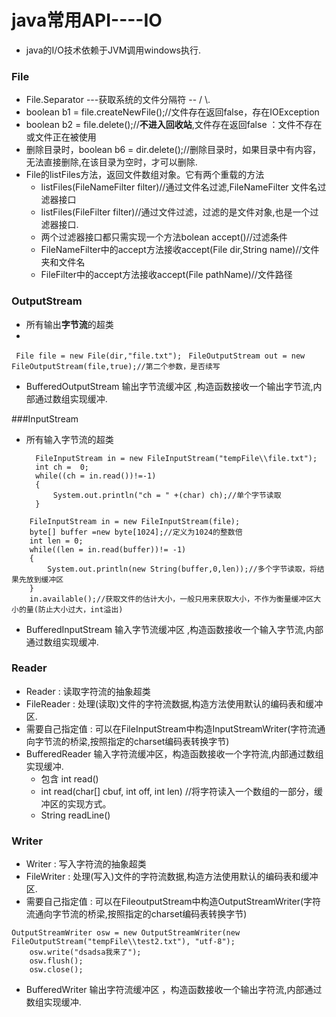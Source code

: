 # java常用API----IO



* java的I/O技术依赖于JVM调用windows执行.



### File
* File.Separator ---获取系统的文件分隔符 -- /   \\.
* boolean b1 = file.createNewFile();//文件存在返回false，存在IOException
* boolean b2 = file.delete();//**不进入回收站**,文件存在返回false ：文件不存在或文件正在被使用
* 删除目录时，boolean b6 = dir.delete();//删除目录时，如果目录中有内容，无法直接删除,在该目录为空时，才可以删除.
* File的listFiles方法，返回文件数组对象。它有两个重载的方法
  + listFiles(FileNameFilter filter)//通过文件名过滤,FileNameFilter 文件名过滤器接口
  + listFiles(FileFilter filter)//通过文件过滤，过滤的是文件对象,也是一个过滤器接口.
  + 两个过滤器接口都只需实现一个方法bolean  accept()//过滤条件
  + FileNameFilter中的accept方法接收accept(File dir,String name)//文件夹和文件名
  + FileFilter中的accept方法接收accept(File pathName)//文件路径

### OutputStream
* 所有输出**字节流**的超类
* 
`` File file = new File(dir,"file.txt");``
`` FileOutputStream out = new FileOutputStream(file,true);//第二个参数，是否续写``

* BufferedOutputStream 输出字节流缓冲区 ,构造函数接收一个输出字节流,内部通过数组实现缓冲.

###InputStream
* 所有输入字节流的超类

		FileInputStream in = new FileInputStream("tempFile\\file.txt");
		int ch =  0;
		while((ch = in.read())!=-1)
		{
			System.out.println("ch = " +(char) ch);//单个字节读取
		}
>


		FileInputStream in = new FileInputStream(file);
		byte[] buffer =new byte[1024];//定义为1024的整数倍
		int len = 0;
		while((len = in.read(buffer))!= -1)
		{
			System.out.println(new String(buffer,0,len));//多个字节读取，将结果先放到缓冲区
		}
		in.available();//获取文件的估计大小，一般只用来获取大小，不作为衡量缓冲区大小的量(防止大小过大，int溢出)

* BufferedInputStream 输入字节流缓冲区 ,构造函数接收一个输入字节流,内部通过数组实现缓冲.


### Reader
* Reader : 读取字符流的抽象超类
* FileReader : 处理(读取)文件的字符流数据,构造方法使用默认的编码表和缓冲区.
* 需要自己指定值 : 可以在FileInputStream中构造InputStreamWriter(字符流通向字节流的桥梁,按照指定的charset编码表转换字节)
* BufferedReader 输入字符流缓冲区，构造函数接收一个字符流,内部通过数组实现缓冲.
  + 包含 int read()  
  + int read(char[] cbuf, int off, int len)  //将字符读入一个数组的一部分，缓冲区的实现方式。
  + String readLine()


### Writer
* Writer : 写入字符流的抽象超类
* FileWriter :  处理(写入)文件的字符流数据,构造方法使用默认的编码表和缓冲区.
* 需要自己指定值 : 可以在FileoutputStream中构造OutputStreamWriter(字符流通向字节流的桥梁,按照指定的charset编码表转换字节)

>
	OutputStreamWriter osw = new OutputStreamWriter(new FileOutputStream("tempFile\\test2.txt"), "utf-8");
		osw.write("dsadsa我来了");
		osw.flush();
		osw.close();


* BufferedWriter 输出字符流缓冲区 ，构造函数接收一个输出字符流,内部通过数组实现缓冲.